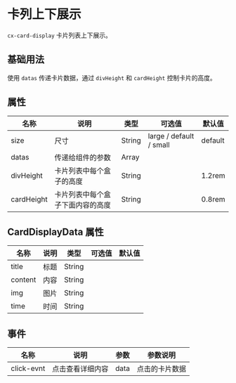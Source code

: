 # 卡列上下展示

`cx-card-display` 卡片列表上下展示。

## 基础用法

使用 `datas` 传递卡片数据，通过 `divHeight` 和 `cardHeight` 控制卡片的高度。

## 属性

| 名称 | 说明 | 类型 | 可选值 | 默认值 |
| ---- | ---- | --- | ------ | ------ |
| size | 尺寸 | String | large / default / small | default |
| datas | 传递给组件的参数 | Array<CardDisplayData> | | |
| divHeight | 卡片列表中每个盒子的高度 | String | | 1.2rem |
| cardHeight | 卡片列表中每个盒子下面内容的高度 | String | | 0.8rem |

## CardDisplayData 属性

| 名称 | 说明 | 类型 | 可选值 | 默认值 |
| ------------- | ---- | ------ | ------ | ----- |
| title | 标题 | String | | |
| content | 内容 | String | | |
| img | 图片 | String | | |
| time | 时间 | String | | |

## 事件

| 名称 | 说明 | 参数 | 参数说明 |
| ---------- | --------------- | ---- | -------- |
| click-evnt | 点击查看详细内容 | data | 点击的卡片数据 |
